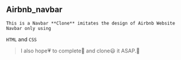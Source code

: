 ## Airbnb_navbar

    This is a Navbar **Clone** imitates the design of Airbnb Website Navbar only using 
`HTML` and `CSS`

> I also hope💗 to complete📔 and clone😃 it ASAP.🚀
